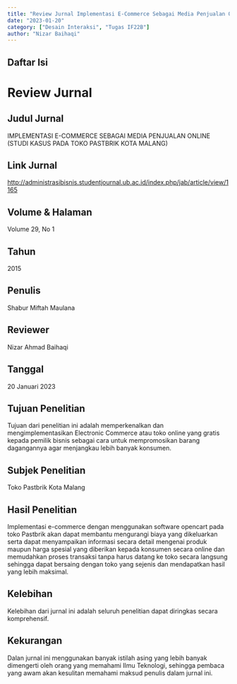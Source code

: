 ```yaml
---
title: "Review Jurnal Implementasi E-Commerce Sebagai Media Penjualan Online (Studi Kasus Pada Toko Pastbrik Kota Malang)"
date: "2023-01-20"
category: ["Desain Interaksi", "Tugas IF22B"]
author: "Nizar Baihaqi"
---
```


## Daftar Isi

# Review Jurnal

## Judul Jurnal

IMPLEMENTASI E-COMMERCE SEBAGAI MEDIA PENJUALAN ONLINE (STUDI KASUS PADA TOKO PASTBRIK KOTA MALANG)

## Link Jurnal

http://administrasibisnis.studentjournal.ub.ac.id/index.php/jab/article/view/1165

## Volume & Halaman

Volume 29, No 1

## Tahun

2015

## Penulis

Shabur Miftah Maulana

## Reviewer

Nizar Ahmad Baihaqi

## Tanggal

20 Januari 2023

## Tujuan Penelitian

Tujuan dari penelitian ini adalah memperkenalkan dan mengimplementasikan Electronic Commerce atau toko online yang gratis kepada pemilik bisnis sebagai cara untuk mempromosikan barang dagangannya agar menjangkau lebih banyak konsumen.

## Subjek Penelitian

Toko Pastbrik Kota Malang

## Hasil Penelitian

Implementasi e-commerce dengan menggunakan software opencart pada toko Pastbrik akan dapat membantu mengurangi biaya yang dikeluarkan serta dapat menyampaikan informasi secara detail mengenai produk maupun harga spesial yang diberikan kepada konsumen secara online dan memudahkan proses transaksi tanpa harus datang ke toko secara langsung sehingga dapat bersaing dengan toko yang sejenis dan mendapatkan hasil yang lebih maksimal.

## Kelebihan

Kelebihan dari jurnal ini adalah seluruh penelitian dapat diringkas secara komprehensif.

## Kekurangan

Dalan jurnal ini menggunakan banyak istilah asing yang lebih banyak dimengerti oleh orang yang memahami Ilmu Teknologi, sehingga pembaca yang awam akan kesulitan memahami maksud penulis dalam jurnal ini.
